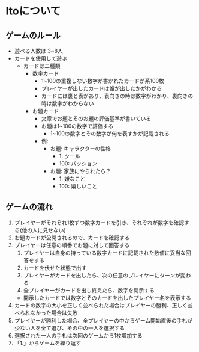 # Itoについて

## ゲームのルール

- 遊べる人数は 3~8人
- カードを使用して遊ぶ
  - カードは二種類
    - 数字カード
      - 1~100の重複しない数字が書かれたカードが系100枚
      - プレイヤーが出したカードは誰が出したかがわかる
      - カードには裏と表があり、表向きの時は数字がわかり、裏向きの時は数字がわからない
    - お題カード
      - 文章でお題とそのお題の評価基準が書いている
      - お題は1~100の数字で評価する
        - 1~100の数字とその数字が何を表すかが記載される
      - 例:
        - お題: キャラクターの性格
          - 1: クール
          - 100: パッション
        - お題: 家族にやられたら？
          - 1: 嫌なこと
          - 100: 嬉しいこと

## ゲームの流れ

1. プレイヤーがそれぞれ1枚ずつ数字カードを引き、それぞれが数字を確認する(他の人に見せない)
2. お題カードが公開されるので、カードを確認する
3. プレイヤーは任意の順番でお題に対して回答する
   1. プレイヤーは自身の持っている数字カードに記載された数値に妥当な回答をする
   2. カードを伏せた状態で出す
   3. プレイヤーがカードを出したら、次の任意のプレイヤーにターンが変わる
   4. 全プレイヤーがカードを出し終えたら、数字を開示する
     - 開示したカードでは数字とそのカードを出したプレイヤー名を表示する
4. カードの数字の大小を正しく並べられた場合はプレイヤーの勝利、正しく並べられなかった場合は失敗
5. プレイヤーが勝利した場合、全プレイヤーの中からゲーム開始直後の手札が少ない人を全て選び、その中の一人を選択する
6. 選択された一人の手札は次回のゲームから1枚増加する
7. 「1.」からゲームを繰り返す

